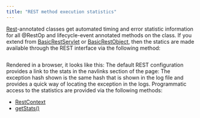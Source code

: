 ```yaml
---
title: "REST method execution statistics"
---
```


[Rest](../apidocs/org/apache/juneau/rest/annotation/Rest.html)-annotated classes get automated timing and error statistic information for all @RestOp and lifecycle-event annotated methods on the class.
If you extend from [BasicRestServlet](../apidocs/org/apache/juneau/rest/servlet/BasicRestServlet.html) or [BasicRestObject](../apidocs/org/apache/juneau/rest/servlet/BasicRestObject.html), then the statics are made available through the REST interface via the following method:

```java

```
Rendered in a browser, it looks like this: The default REST configuration provides a link to the stats in the navlinks section of the page: The exception hash shown is the same hash that is shown in the log file and provides a quick way of locating the exception in the logs.
Programmatic access to the statistics are provided via the following methods:
- [RestContext](../apidocs/org/apache/juneau/rest/RestContext.html)
- [getStats()](../apidocs/org/apache/juneau/rest/RestContext.html#getStats())
